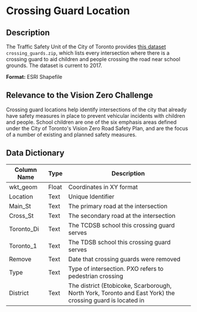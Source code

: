 # Crossing Guard Location

## Description
The Traffic Safety Unit of the City of Toronto provides [this dataset](crossing_guards.zip) `crossing_guards.zip`, which lists every intersection where there is a crossing guard to aid children and people crossing the road near school grounds. The dataset is current to 2017.

**Format:** ESRI Shapefile

## Relevance to the Vision Zero Challenge
Crossing guard locations help identify intersections of the city that already have safety measures in place to prevent vehicular incidents with children and people. School children are one of the six emphasis areas defined under the City of Toronto's Vision Zero Road Safety Plan, and are the focus of a number of existing and planned safety measures.

## Data Dictionary
| Column Name | Type | Description |
|-------------|------|-------------|
wkt_geom  | Float | Coordinates in XY format
Location | Text | Unique Identifier
Main_St|Text|The primary road at the intersection
Cross_St|Text|The secondary road at the intersection
Toronto_Di|Text|The TCDSB school this crossing guard serves
Toronto_1|Text|The TDSB school this crossing guard serves
Remove|Text|Date that crossing guards were removed
Type|Text|Type of intersection. PXO refers to pedestrian crossing
District|Text|The district (Etobicoke, Scarborough, North York, Toronto and East York) the crossing guard is located in
